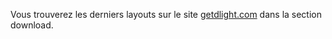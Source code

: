 Vous trouverez les derniers layouts sur le site [getdlight.com](https://getdlight.com/en/downloaden) dans la section download.
